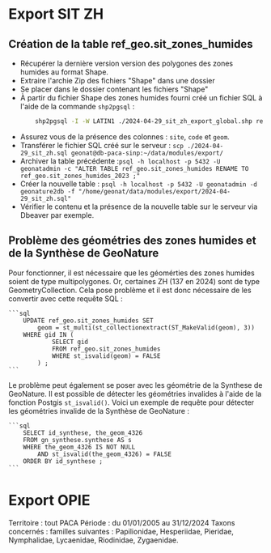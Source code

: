 # Export SIT ZH

## Création de la table ref_geo.sit_zones_humides
- Récupérer la dernière version version des polygones des zones humides au format Shape.
- Extraire l'archie Zip des fichiers "Shape" dans une dossier
- Se placer dans le dossier contenant les fichiers "Shape"
- À partir du fichier Shape des zones humides fourni créé un fichier SQL à l'aide de la
commande `shp2pgsql` :
    ```bash
        shp2pgsql -I -W LATIN1 ./2024-04-29_sit_zh_export_global.shp ref_geo.sit_zones_humides > 2024-04-29_sit_zh.sql
    ```
- Assurez vous de la présence des colonnes : `site`, `code` et `geom`.
- Transférer le fichier SQL créé sur le serveur : `scp ./2024-04-29_sit_zh.sql geonat@db-paca-sinp:~/data/modules/export/`
- Archiver la table précédente :`psql -h localhost -p 5432 -U geonatadmin -c "ALTER TABLE ref_geo.sit_zones_humides RENAME TO ref_geo.sit_zones_humides_2023 ;"`
- Créer la nouvelle table : `psql -h localhost -p 5432 -U geonatadmin -d geonature2db -f "/home/geonat/data/modules/export/2024-04-29_sit_zh.sql"`
- Vérifier le contenu et la présence de la nouvelle table sur le serveur via Dbeaver par exemple.

## Problème des géométries des zones humides et de la Synthèse de GeoNature
Pour fonctionner, il est nécessaire que les géomérties des zones humides soient de type
multipolygones. Or, certaines ZH (137 en 2024) sont de type GeometryCollection. Cela
pose problème et il est donc nécessaire de les convertir avec cette requête SQL :

    ```sql
        UPDATE ref_geo.sit_zones_humides SET
            geom = st_multi(st_collectionextract(ST_MakeValid(geom), 3))
        WHERE gid IN (
                SELECT gid
                FROM ref_geo.sit_zones_humides
                WHERE st_isvalid(geom) = FALSE
        	) ;
    ```

Le problème peut également se poser avec les géométrie de la Synthese de GeoNature.
Il est possible de détecter les géométries invalides à l'aide de la fonction Postgis `st_isvalid()`.
Voici un exemple de requête pour détecter les géométries invalide de la Synthèse de GeoNature :

    ```sql
        SELECT id_synthese, the_geom_4326
        FROM gn_synthese.synthese AS s
        WHERE the_geom_4326 IS NOT NULL
            AND st_isvalid(the_geom_4326) = FALSE
        ORDER BY id_synthese ;
    ```
# Export OPIE
Territoire : tout PACA
Période : du 01/01/2005 au 31/12/2024
Taxons concernés : familles suivantes : Papilionidae, Hesperiidae, Pieridae, Nymphalidae, Lycaenidae, Riodinidae, Zygaenidae.
